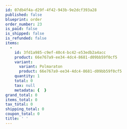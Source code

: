 ```yaml
---
id: 07db4f4a-d29f-4f42-943b-9e2dcf393a28
published: false
blueprint: order
order_number: 23
is_paid: false
is_shipped: false
is_refunded: false
items:
  -
    id: 3fd1a985-c9ef-40c4-bc42-e53edb2a4acc
    product: 66e767a9-ee34-4dc4-8681-d09bb59f0cf5
    variant:
      variant: Polmaraton
      product: 66e767a9-ee34-4dc4-8681-d09bb59f0cf5
    quantity: 1
    total: 0
    tax: null
    metadata: {  }
grand_total: 0
items_total: 0
tax_total: 0
shipping_total: 0
coupon_total: 0
title: ' '
---
```

